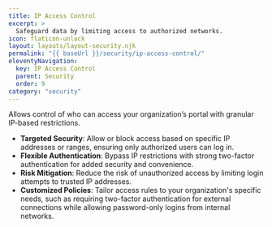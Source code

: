 ```yaml
---
title: IP Access Control
excerpt: >
  Safeguard data by limiting access to authorized networks.
icon: flaticon-unlock
layout: layouts/layout-security.njk
permalink: "{{ baseUrl }}/security/ip-access-control/"
eleventyNavigation:
  key: IP Access Control
  parent: Security
  order: 9
category: "security"
---
```


Allows control of who can access your organization’s portal with granular IP-based restrictions.

- **Targeted Security**: Allow or block access based on specific IP addresses or ranges, ensuring only authorized users can log in.
- **Flexible Authentication**: Bypass IP restrictions with strong two-factor authentication for added security and convenience.
- **Risk Mitigation**: Reduce the risk of unauthorized access by limiting login attempts to trusted IP addresses.
- **Customized Policies**: Tailor access rules to your organization's specific needs, such as requiring two-factor authentication for external connections while allowing password-only logins from internal networks.
